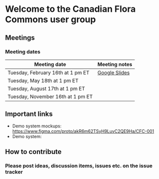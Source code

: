 # Welcome to the Canadian Flora Commons user group

## Meetings

### Meeting dates

| Meeting date | Meeting notes |
| --- | --- |
| Tuesday, February 16th at 1 pm ET | [Google Slides](https://docs.google.com/presentation/d/1_6gWA4xm5N8OVhIU8G0gMQyL-dXRqXmYgUWlMQ0ICNc/edit?usp=sharing) |
| Tuesday, May 18th at 1 pm ET | |
| Tuesday, August 17th at 1 pm ET | |
| Tuesday, November 16th at 1 pm ET | |

## Important links

* Demo system mockups: https://www.figma.com/proto/akR6m62TSyH9LuvC2QE9Ha/CFC-001
* Demo system: 

## How to contribute

### Please post ideas, discussion items, issues etc. on the issue tracker

